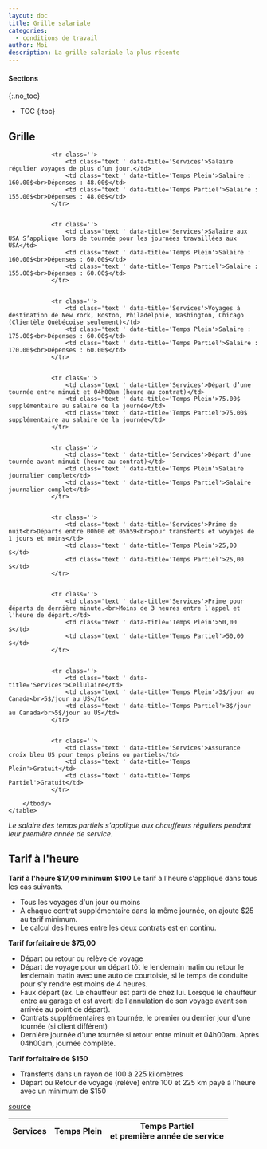 ```yaml
---
layout: doc
title: Grille salariale
categories:
  - conditions de travail
author: Moi
description: La grille salariale la plus récente
---
```


#### Sections
{:.no_toc}
* TOC
{:toc}

## Grille

<div class='rg-container'>
	<table class='rg-table zebra' summary=''>
		<thead>
			<tr>
				<th class='text '>Services</th>
				<th class='text '>Temps Plein</th>
				<th class='text '>Temps Partiel<br> et première année de service</th>
			</tr>
		</thead>
		<tbody>

				<tr class=''>
					<td class='text ' data-title='Services'>Salaire régulier voyages de plus d’un jour.</td>
					<td class='text ' data-title='Temps Plein'>Salaire : 160.00$<br>Dépenses : 48.00$</td>
					<td class='text ' data-title='Temps Partiel'>Salaire : 155.00$<br>Dépenses : 48.00$</td>
				</tr>


				<tr class=''>
					<td class='text ' data-title='Services'>Salaire aux USA S’applique lors de tournée pour les journées travaillées aux USA</td>
					<td class='text ' data-title='Temps Plein'>Salaire : 160.00$<br>Dépenses : 60.00$</td>
					<td class='text ' data-title='Temps Partiel'>Salaire : 155.00$<br>Dépenses : 60.00$</td>
				</tr>


				<tr class=''>
					<td class='text ' data-title='Services'>Voyages à destination de New York, Boston, Philadelphie, Washington, Chicago (Clientèle Québécoise seulement)</td>
					<td class='text ' data-title='Temps Plein'>Salaire : 175.00$<br>Dépenses : 60.00$</td>
					<td class='text ' data-title='Temps Partiel'>Salaire : 170.00$<br>Dépenses : 60.00$</td>
				</tr>


				<tr class=''>
					<td class='text ' data-title='Services'>Départ d’une tournée entre minuit et 04h00am (heure au contrat)</td>
					<td class='text ' data-title='Temps Plein'>75.00$ supplémentaire au salaire de la journée</td>
					<td class='text ' data-title='Temps Partiel'>75.00$ supplémentaire au salaire de la journée</td>
				</tr>


				<tr class=''>
					<td class='text ' data-title='Services'>Départ d’une tournée avant minuit (heure au contrat)</td>
					<td class='text ' data-title='Temps Plein'>Salaire journalier complet</td>
					<td class='text ' data-title='Temps Partiel'>Salaire journalier complet</td>
				</tr>


				<tr class=''>
					<td class='text ' data-title='Services'>Prime de nuit<br>Départs entre 00h00 et 05h59<br>pour transferts et voyages de 1 jours et moins</td>
					<td class='text ' data-title='Temps Plein'>25,00 $</td>
					<td class='text ' data-title='Temps Partiel'>25,00 $</td>
				</tr>


				<tr class=''>
					<td class='text ' data-title='Services'>Prime pour départs de dernière minute.<br>Moins de 3 heures entre l'appel et l'heure de départ.</td>
					<td class='text ' data-title='Temps Plein'>50,00 $</td>
					<td class='text ' data-title='Temps Partiel'>50,00 $</td>
				</tr>


				<tr class=''>
					<td class='text ' data-title='Services'>Cellulaire</td>
					<td class='text ' data-title='Temps Plein'>3$/jour au Canada<br>5$/jour au US</td>
					<td class='text ' data-title='Temps Partiel'>3$/jour au Canada<br>5$/jour au US</td>
				</tr>


				<tr class=''>
					<td class='text ' data-title='Services'>Assurance croix bleu US pour temps pleins ou partiels</td>
					<td class='text ' data-title='Temps Plein'>Gratuit</td>
					<td class='text ' data-title='Temps Partiel'>Gratuit</td>
				</tr>

		</tbody>
	</table>
</div>

*Le salaire des temps partiels s'applique aux chauffeurs réguliers pendant leur première année de service.*

## Tarif à l'heure

**Tarif à l'heure $17,00 minimum $100**
Le tarif à l'heure s'applique dans tous les cas suivants.
- Tous les voyages d'un jour ou moins
- A chaque contrat supplémentaire dans la même journée, on ajoute $25 au tarif minimum.
- Le calcul des heures entre les deux contrats est en continu.   

**Tarif forfaitaire de $75,00**
- Départ ou retour ou relève de voyage
- Départ de voyage pour un départ tôt le lendemain matin ou retour le lendemain matin avec une auto de courtoisie, si le temps de conduite pour s'y rendre est moins de 4 heures.
- Faux départ (ex. Le chauffeur est parti de chez lui. Lorsque le chauffeur entre au garage et est averti de l'annulation de son voyage avant son arrivée au point de départ).
- Contrats supplémentaires en tournée, le premier ou dernier jour d'une tournée (si client différent)
- Dernière journée d'une tournée si retour entre minuit et 04h00am. Après 04h00am, journée complète.  

**Tarif forfaitaire de $150**
- Transferts dans un rayon de 100 à 225 kilomètres
- Départ ou Retour de voyage (relève) entre 100 et 225 km payé à l'heure avec un minimum de $150


<!-- [source](/autocar_mediocrite/docs/Salaires 2017-2018 Excel-Tours 01-05-17.pdf) -->
[source](/documents/grille-salaires-2018.pdf)

